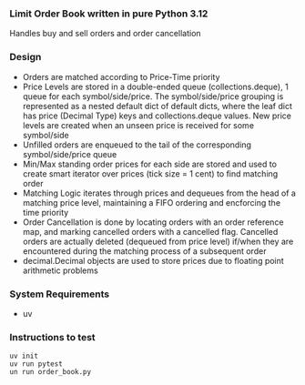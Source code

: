 ### Limit Order Book written in pure Python 3.12

Handles buy and sell orders and order cancellation

### Design
- Orders are matched according to Price-Time priority
- Price Levels are stored in a double-ended queue (collections.deque), 1 queue for each symbol/side/price. The symbol/side/price grouping is represented as a nested default dict of default dicts, where the leaf dict has price (Decimal Type) keys and collections.deque values. New price levels are created when an unseen price is received for some symbol/side
- Unfilled orders are enqueued to the tail of the corresponding symbol/side/price queue
- Min/Max standing order prices for each side are stored and used to create smart iterator over prices (tick size = 1 cent) to find matching order
- Matching Logic iterates through prices and dequeues from the head of a matching price level, maintaining a FIFO ordering and encforcing the time priority
- Order Cancellation is done by locating orders with an order reference map, and marking cancelled orders with a cancelled flag. Cancelled orders are actually deleted (dequeued from price level) if/when they are encountered during the matching process of a subsequent order
- decimal.Decimal objects are used to store prices due to floating point arithmetic problems

### System Requirements
- uv
### Instructions to test
```
uv init
uv run pytest
un run order_book.py
```